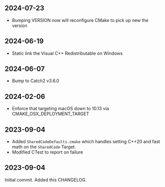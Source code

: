 ## 2024-07-23

* Bumping VERSION now will reconfigure CMake to pick up new the version

## 2024-06-19

* Static link the Visual C++ Redistributable on Windows

## 2024-06-07

* Bump to Catch2 v3.6.0

## 2024-02-06

* Enforce that targeting macOS down to 10.13 via CMAKE_OSX_DEPLOYMENT_TARGET 

## 2023-09-04

* Added `SharedCodeDefaults.cmake` which handles setting C++20 and fast math on the `SharedCode` Target.
* Modified CTest to report on failure

## 2023-09-04

Initial commit. Added this CHANGELOG.
